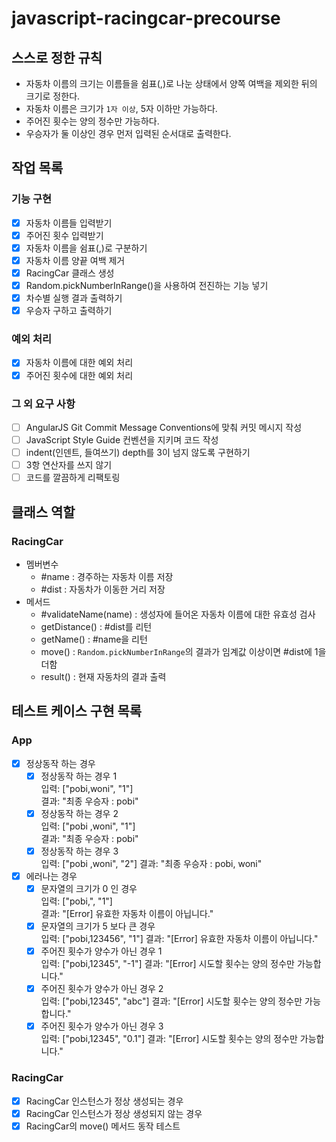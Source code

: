 # javascript-racingcar-precourse

## 스스로 정한 규칙

- 자동차 이름의 크기는 이름들을 쉼표(,)로 나눈 상태에서 양쪽 여백을 제외한 뒤의 크기로 정한다.
- 자동차 이름은 크기가 `1자 이상`, 5자 이하만 가능하다.
- 주어진 횟수는 양의 정수만 가능하다.
- 우승자가 둘 이상인 경우 먼저 입력된 순서대로 출력한다.

## 작업 목록

### 기능 구현

- [x] 자동차 이름들 입력받기
- [x] 주어진 횟수 입력받기
- [x] 자동차 이름을 쉼표(,)로 구분하기
- [x] 자동차 이름 양끝 여백 제거
- [x] RacingCar 클래스 생성
- [x] Random.pickNumberInRange()을 사용하여 전진하는 기능 넣기
- [x] 차수별 실행 결과 출력하기
- [x] 우승자 구하고 출력하기

### 예외 처리

- [x] 자동차 이름에 대한 예외 처리
- [x] 주어진 횟수에 대한 예외 처리

### 그 외 요구 사항

- [ ] AngularJS Git Commit Message Conventions에 맞춰 커밋 메시지 작성
- [ ] JavaScript Style Guide 컨벤션을 지키며 코드 작성
- [ ] indent(인덴트, 들여쓰기) depth를 3이 넘지 않도록 구현하기
- [ ] 3항 연산자를 쓰지 않기
- [ ] 코드를 깔끔하게 리팩토링

## 클래스 역할

### RacingCar 
- 멤버변수  
  - #name : 경주하는 자동차 이름 저장
  - #dist : 자동차가 이동한 거리 저장
- 메서드
  - #validateName(name) : 생성자에 들어온 자동차 이름에 대한 유효성 검사
  - getDistance() : #dist를 리턴
  - getName() : #name을 리턴
  - move() : `Random.pickNumberInRange`의 결과가 임계값 이상이면 #dist에 1을 더함
  - result() : 현재 자동차의 결과 출력
  
## 테스트 케이스 구현 목록

### App
- [x] 정상동작 하는 경우  
  - [x] 정상동작 하는 경우 1  
      입력: ["pobi,woni", "1"]  
      결과: "최종 우승자 : pobi"
  - [x] 정상동작 하는 경우 2  
      입력: ["pobi   ,woni", "1"]  
      결과: "최종 우승자 : pobi"
  - [x] 정상동작 하는 경우 3  
      입력: ["pobi   ,woni", "2"]
      결과: "최종 우승자 : pobi, woni"

- [x] 에러나는 경우
  - [x] 문자열의 크기가 0 인 경우  
      입력: ["pobi,", "1"]  
      결과: "[Error] 유효한 자동차 이름이 아닙니다."
  - [x] 문자열의 크기가 5 보다 큰 경우  
      입력: ["pobi,123456", "1"] 
      결과: "[Error] 유효한 자동차 이름이 아닙니다."
  - [x] 주어진 횟수가 양수가 아닌 경우 1  
      입력: ["pobi,12345", "-1"]
      결과: "[Error] 시도할 횟수는 양의 정수만 가능합니다."
  - [x] 주어진 횟수가 양수가 아닌 경우 2  
      입력: ["pobi,12345", "abc"]
      결과: "[Error] 시도할 횟수는 양의 정수만 가능합니다."
  - [x] 주어진 횟수가 양수가 아닌 경우 3  
      입력: ["pobi,12345", "0.1"]
      결과: "[Error] 시도할 횟수는 양의 정수만 가능합니다."

### RacingCar
- [x] RacingCar 인스턴스가 정상 생성되는 경우
- [x] RacingCar 인스턴스가 정상 생성되지 않는 경우
- [x] RacingCar의 move() 메서드 동작 테스트
